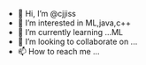 - 👋 Hi, I’m @cjjiss
- 👀 I’m interested in ML,java,c++
- 🌱 I’m currently learning ...ML
- 💞️ I’m looking to collaborate on ...
- 📫 How to reach me ...

<!---
cjjiss/cjjiss is a ✨ special ✨ repository because its `README.md` (this file) appears on your GitHub profile.
You can click the Preview link to take a look at your changes.
--->
